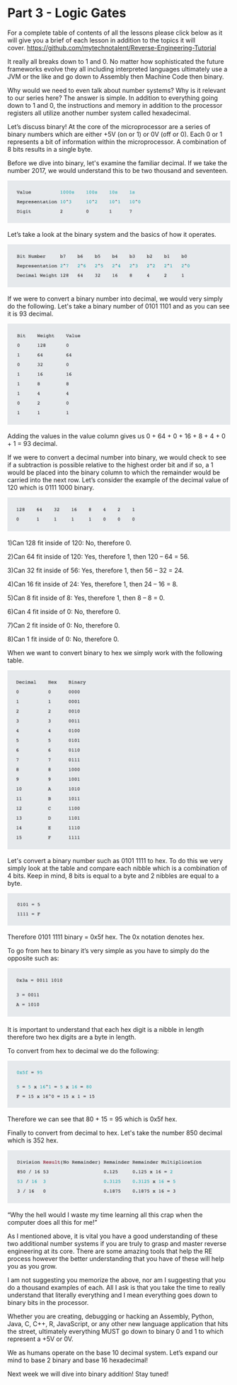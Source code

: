 # Part 3 - Logic Gates

For a complete table of contents of all the lessons please click below as it will give you a brief of each lesson in addition to the topics it will cover.&nbsp;https://github.com/mytechnotalent/Reverse-Engineering-Tutorial

It really all breaks down to 1 and 0.&nbsp;No matter how sophisticated the future frameworks evolve they all including interpreted languages ultimately use a JVM or the like and go down to Assembly then Machine Code then binary.

Why would we need to even talk about number systems?&nbsp;Why is it relevant to our series here?&nbsp;The answer is simple.&nbsp;In addition to everything going down to 1 and 0, the instructions and memory in addition to the processor registers all utilize another number system called hexadecimal.&nbsp;

Let’s discuss binary!&nbsp;At the core of the microprocessor are a series of binary numbers which are either +5V (on or 1) or 0V (off or 0). Each 0 or 1 represents a bit of information within the microprocessor. A combination of 8 bits results in a single byte.

Before we dive into binary, let's examine the familiar decimal. If we take the number 2017, we would understand this to be two thousand and seventeen.

<div class="slate-resizable-image-embed slate-image-embed__resize-full-width"><img src="imgs/580445930.jpg"/></div>

Let’s take a look at the binary system and the basics of how it operates.

<div class="slate-resizable-image-embed slate-image-embed__resize-full-width"><img src="imgs/410036691.jpg"/></div>

If we were to convert a binary number into decimal, we would very simply do the following. Let's take a binary number of 0101 1101 and as you can see it is 93 decimal.

<div class="slate-resizable-image-embed slate-image-embed__resize-full-width"><img src="imgs/301595120.jpg"/></div>

Adding the values in the value column gives us 0 + 64 + 0 + 16 + 8 + 4 + 0 + 1 = 93 decimal.

If we were to convert a decimal number into binary, we would check to see if a subtraction is possible relative to the highest order bit and if so, a 1 would be placed into the binary column to which the remainder would be carried into the next row. Let’s consider the example of the decimal value of 120 which is 0111 1000 binary.

<div class="slate-resizable-image-embed slate-image-embed__resize-full-width"><img src="imgs/533269600.jpg"/></div>

1)Can 128 fit inside of 120: No, therefore 0.

2)Can 64 fit inside of 120: Yes, therefore 1, then 120 – 64 = 56.

3)Can 32 fit inside of 56: Yes, therefore 1, then 56 – 32 = 24.

4)Can 16 fit inside of 24: Yes, therefore 1, then 24 – 16 = 8.

5)Can 8 fit inside of 8: Yes, therefore 1, then 8 – 8 = 0.

6)Can 4 fit inside of 0: No, therefore 0.

7)Can 2 fit inside of 0: No, therefore 0.

8)Can 1 fit inside of 0: No, therefore 0.

When we want to convert binary to hex we simply work with the following table.

<div class="slate-resizable-image-embed slate-image-embed__resize-full-width"><img src="imgs/369497991.jpg"/></div>

Let's convert a binary number such as 0101 1111 to hex. To do this we very simply look at the table and compare each nibble which is a combination of 4 bits. Keep in mind, 8 bits is equal to a byte and 2 nibbles are equal to a byte.

<div class="slate-resizable-image-embed slate-image-embed__resize-full-width"><img src="imgs/301942177.jpg"/></div>

Therefore 0101 1111 binary = 0x5f hex. The 0x notation denotes hex.

To go from hex to binary it’s very simple as you have to simply do the opposite such as:

<div class="slate-resizable-image-embed slate-image-embed__resize-full-width"><img src="imgs/562134623.jpg"/></div>

It is important to understand that each hex digit is a nibble in length therefore two hex digits are a byte in length.

To convert from hex to decimal we do the following:

<div class="slate-resizable-image-embed slate-image-embed__resize-full-width"><img src="imgs/439270044.jpg"/></div>

Therefore we can see that 80 + 15 = 95 which is 0x5f hex.

Finally to convert from decimal to hex. Let's take the number 850 decimal which is 352 hex.

<div class="slate-resizable-image-embed slate-image-embed__resize-full-width"><img src="imgs/358324522.jpg"/></div>

“Why the hell would I waste my time learning all this crap when the computer does all this for me!”

As I mentioned above, it is vital you have a good understanding of these two additional number systems if you are truly to grasp and master reverse engineering at its core.&nbsp;There are some amazing tools that help the RE process however the better understanding that you have of these will help you as you grow.

I am not suggesting you memorize the above, nor am I suggesting that you do a thousand examples of each. All I ask is that you take the time to really understand that literally everything and I mean everything goes down to binary bits in the processor.

Whether you are creating, debugging or hacking an Assembly, Python, Java, C, C++, R, JavaScript, or any other new language application that hits the street, ultimately everything MUST go down to binary 0 and 1 to which represent a +5V or 0V.

We as humans operate on the base 10 decimal system.&nbsp;Let’s expand our mind to base 2 binary and base 16 hexadecimal!

Next week we will dive into binary addition! Stay tuned!